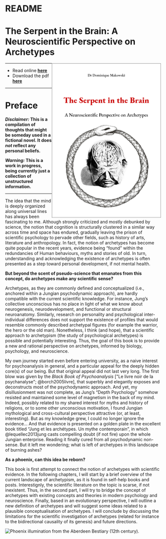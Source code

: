 README
================

# The Serpent in the Brain: A Neuroscientific Perspective on Archetypes

<a href="https://dominiquemakowski.github.io/archetypes/">
<img src='img/cover_border.png' align="right" height="500" /> </a>

-----

  - Read online
    [**here**](https://dominiquemakowski.github.io/archetypes/)
  - Download the pdf
    [**here**](https://github.com/DominiqueMakowski/archetypes/raw/master/pdf/archetypes_makowski.pdf)

-----

# Preface

***Disclaimer:* This is a compilation of thoughts that might be someday
used in a fictional novel. It does *not* reflect any personal beliefs.**

***Warning:* This is a work in progress, being currently just a
collection of unstructured information.**

-----

The idea that the mind is deeply organized along universal lines has
always been fascinating to me. Although strongly criticized and mostly
debunked by science, the notion that cognition is structurally clustered
in a similar way across time and space has endured, gradually leaving
the prison of scientific psychology to pervade other fields, such as
history of arts, literature and anthropology. In fact, the notion of
archetypes has become quite popular in the recent years, evidence being
“found” within the redundancies of Human behaviours, myths and stories
of old. In turn, understanding and acknowledging the existence of
archetypes is often presented as a step toward personal development, if
not mental health.

**But beyond the scent of pseudo-science that emanates from this
concept, do archetypes make any scientific sense?**

Archetypes, as they are commonly defined and conceptualized (i.e.,
anchored within a Jungian psychodynamic approach), are hardly compatible
with the current scientific knowledge. For instance, Jung’s collective
unconscious has no place in light of what we know about neurogenesis,
neurodevelopment, and functional or structural neuroanatomy. Similarly,
research on personality and psychological inter-individual differences
does not support the existence of profiles that would resemble commonly
described archetypal figures (for example the warrior, the hero or the
old man). Nonetheless, I think (and hope), that a scientific approach to
archetypism (the study of psychological archetypes) is possible and
potentially interesting. Thus, the goal of this book is to provide a new
and rational perspective on archetypes, informed by biology, psychology,
and neuroscience.

My own journey started even before entering university, as a naive
interest for psychoanalysis in general, and a particular appeal for the
deeply hidden core(s) of our being. But that original appeal did not
last very long. The first blow was given by the *Black Book of
Psychoanalysis* \["Le livre noir de la psychanalyse"; @borch2005livre\],
that superbly and elegantly exposes and deconstructs most of the
psychodynamic approach. And yet, my disillusionment was not complete, as
Jung’s “Depth Psychology” somehow resisted and maintained some level of
magnetism in the back of my mind. Indeed, possibly related to my shared
interest for myths and history of religions, or to some other
unconscious motivation, I found Jungian mythological and cross-cultural
perspective attractive (or, at least, interesting). But as my knowledge
grew, I could no longer ignore the evidence… And that evidence is
presented on a golden plate in the excellent book titled “Jung et les
archétypes. Un mythe contemporain”, in which @lequellec2013jung casts
compelling doubt (if not fire) upon the whole Jungian enterprise.
Reading it finally cured from all psychodynamic non-sense. But it left
me wondering; what is left of archetypes in this landscape of burning
ashes?

**As a phoenix, can this idea be reborn?**

This book is first attempt to connect the notion of archetypes with
scientific evidence. In the following chapters, I will start by a brief
overview of the current landscape of archetypism, as it is found in
self-help books and posts. Interestignly, the scientific literature on
the topic is scarse, if not inexistent. Thus, in the second part, I will
try to bridge the concept of archetypes with existing concepts and
theories in modern psychology and neuroscience. Finally, based in an
evolutionary perspective, I will outline a new definition of archetypes
and will suggest some ideas related to a plausible conceptualisation of
archetypes. I will conclude by discussing the limitations for the
scientific investigation of archetypes (related for instance to the
bidirectional causality of its genesis) and future directions.

![Phoenix illumination from the Aberdeen Bestiary (12th
century).](img/phoenix_aberdeen_bestiary.jpg)
